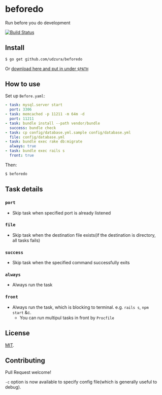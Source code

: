 # beforedo

Run before you do development

[![Build Status](https://travis-ci.org/udzura/beforedo.svg)](https://travis-ci.org/udzura/beforedo)

## Install

```bash
$ go get github.com/udzura/beforedo
```

Or [download here and put in under `$PATH`](https://github.com/udzura/beforedo/releases/latest)

## How to use

Set up `Before.yaml`:

```yaml
- task: mysql.server start
  port: 3306
- task: memcached -p 11211 -m 64m -d
  port: 11211
- task: bundle install --path vendor/bundle
  success: bundle check
- task: cp config/database.yml.sample config/database.yml
  file: config/database.yml
- task: bundle exec rake db:migrate
  always: true
- task: bundle exec rails s
  front: true
```

Then:

```bash
$ beforedo
```

## Task details

### `port`

* Skip task when specified port is already listened

### `file`

* Skip task when the destination file exists(if the destination is directory, all tasks fails)

### `success`

* Skip task when the specified command successfully exits

### `always`

* Always run the task

### `front`

* Always run the task, which is blocking to terminal. e.g. `rails s`, `npm start` &c.
  * You can run multipul tasks in front by `Procfile`

## License

[MIT](./LICENSE).


## Contributing

Pull Request welcome!

`-c` option is now available to specify config file(which is generally useful to debug).

